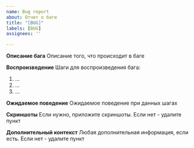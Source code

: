 ```yaml
---
name: Bug report
about: Отчет о баге
title: "[BUG]"
labels: [BUG]
assignees: ''

---
```


**Описание бага**
Описание того, что происходит в баге

**Воспроизведение**
Шаги для воспроизведения бага:
1. ...
2. ...
3. ...

**Ожидаемое поведение**
Ожидаемое поведение при данных шагах

**Скриншоты**
Если нужно, приложите скриншоты. Если нет - удалите пункт

**Дополнительный контекст**
Любая дополнительная информация, если есть. Если нет - удалите пункт

